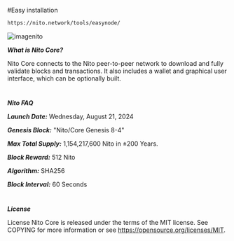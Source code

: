 #Easy installation

```bash
https://nito.network/tools/easynode/
```


![imagenito](https://github.com/user-attachments/assets/41389ade-1a8e-4b9b-9f3a-2572bd1aadbb)


***What is Nito Core?***

Nito Core connects to the Nito peer-to-peer network to download and fully validate blocks and transactions. It also includes a wallet and graphical user interface, which can be optionally built.


#
***Nito FAQ***

***Launch Date:*** Wednesday, August 21, 2024

***Genesis Block:*** "Nito/Core Genesis 8-4"

***Max Total Supply:*** 1,154,217,600 Nito in ±200 Years.

***Block Reward:*** 512 Nito

***Algorithm:*** SHA256

***Block Interval:*** 60 Seconds


#
***License***

License Nito Core is released under the terms of the MIT license. See COPYING for more information or see https://opensource.org/licenses/MIT.
